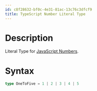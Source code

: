 ```yaml
---
id: c8f28632-bf0c-4e31-81ac-13c76c3dfcf9
title: TypeScript Number Literal Type
---
```


# Description

Literal Type for [JavaScript Numbers](20200922164416-numbers).

# Syntax

``` typescript
type OneToFive = 1 | 2 | 3 | 4 | 5
```
